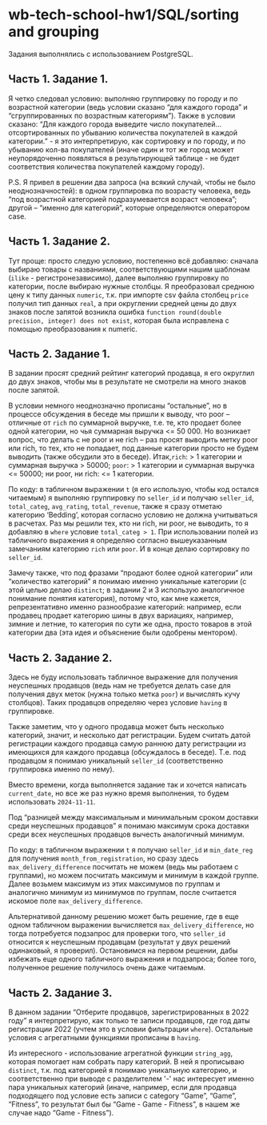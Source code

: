 # wb-tech-school-hw1/SQL/sorting and grouping

Задания выполнялись с использованием PostgreSQL.

## Часть 1. Задание 1.
Я четко следовал условию: выполняю группировку по городу и по возрастной категории (ведь условии сказано “для каждого города” и “сгруппированных по возрастным категориям”). Также в условии сказано: “Для каждого города выведите число покупателей… отсортированных по убыванию количества покупателей в каждой категории.” - я это интерпретирую, как сортировку и по городу, и по убыванию кол-ва покупателей (иначе один и тот же город может неупорядоченно появляться в результирующей таблице - не будет соответствия количества покупателей каждому городу). 

P.S. Я привел в решении два запроса (на всякий случай, чтобы не было неоднозначностей): в одном группировка по возрасту человека, ведь “под возрастной категорией подразумевается возраст человека”; другой – “именно для категорий”, которые определяются оператором case.

## Часть 1. Задание 2.
Тут проще: просто следую условию, постепенно всё добавляю: сначала выбираю товары с названиями, соответствующими нашим шаблонам (`ilike` - регистронезависимо), далее выполняю группировку по категории, после выбираю нужные столбцы. Я преобразовал среднюю цену к типу данных `numeric`, т.к. при импорте csv файла столбец `price` получил тип данных `real`, а при округлении средней цены до двух знаков после запятой возникла ошибка `function round(double precision, integer) does not exist`, которая была исправлена с помощью преобразования к numeric.

## Часть 2. Задание 1. 
В задании просят средний рейтинг категорий продавца, я его округлил до двух знаков, чтобы мы в результате не смотрели на много знаков после запятой. 

В условии немного неоднозначно прописаны “остальные”, но в процессе обсуждения в беседе мы пришли к выводу, что poor – отличные от `rich` по суммарной выручке, т.е. те, кто продает более одной категории, но чья суммарная выручка <= 50 000. Но возникает вопрос, что делать с не poor и не rich – раз просят выводить метку poor или rich, то тех, кто не попадает, под данные категории просто не будем выводить (также обсудили это в беседе). Итак,`rich`: > 1 категории и суммарная выручка > 50000; `poor`: > 1 категории и суммарная выручка <= 50000; ни poor, ни rich: <= 1 категории. 

По коду: в табличном выражении `t` (я его использую, чтобы код остался читаемым) я выполняю группировку по `seller_id` и получаю `seller_id`, `total_categ`, `avg_rating`, `total_revenue`, также я сразу отметаю категорию ‘Bedding’, которая согласно условию не должна учитываться в расчетах. Раз мы решили тех, кто ни rich, ни poor, не выводить, то я добавляю в `where` условие `total_categ > 1`. При использовании полей из табличного выражения я определяю согласно вышеуказанным замечаниям категорию `rich` или `poor`. И в конце делаю сортировку по `seller_id`.

Замечу также, что под фразами “продают более одной категории” или “количество категорий” я понимаю именно уникальные категории (с этой целью делаю `distinct`; в задании 2 и 3 использую аналогичное понимание понятия категория), потому что, как мне кажется, репрезентативно именно разнообразие категорий: например, если продавец продает категорию шины в двух вариациях, например, зимние и летние, то категория по сути же одна, просто товаров в этой категории два (эта идея и объяснение были одобрены ментором).

## Часть 2. Задание 2.
Здесь не буду использовать табличное выражение для получения неуспешных продавцов (ведь нам не требуется делать case для получения двух меток (нужна только метка `poor`) и вычислять кучу столбцов). Таких продавцов определяю через условие `having` в группировке.

Также заметим, что у одного продавца может быть несколько категорий, значит, и несколько дат регистрации. Будем считать датой регистрации каждого продавца самую раннюю дату регистрации из имеющихся для каждого продавца (обсуждалось в беседе). Т.е. под продавцом я понимаю уникальный `seller_id` (соответственно группировка именно по нему). 

Вместо времени, когда выполняется задание так и хочется написать `current_date`, но все же раз нужно время выполнения, то будем использовать `2024-11-11`.

Под “разницей между максимальным и минимальным сроком доставки среди неуспешных продавцов” я понимаю максимум срока доставки среди всех неуспешных продавцов вычесть аналогичный минимум.

По коду: в табличном выражении `t` я получаю `seller_id` и `min_date_reg` для получения `month_from_registration`, но сразу здесь `max_delivery_difference` посчитать не можем (ведь мы работаем с группами), но можем посчитать максимум и минимум в каждой группе. Далее возьмем максимум из этих максимумов по группам и аналогично минимум из минимумов по группам, после считается искомое поле `max_delivery_difference`. 

Альтернативой данному решению может быть решение, где в еще одном табличном выражении вычисляется `max_delivery_difference`, но тогда потребуется подзапрос для проверки того, что `seller_id` относится к неуспешным продавцам (результат у двух решений одинаковый, я проверил). Остановимся на первом решении, дабы избежать еще одного табличного выражения и подзапроса; более того, полученное решение получилось очень даже читаемым.

## Часть 2. Задание 3.
В данном задании “Отберите продавцов, зарегистрированных в 2022 году” я интерпретирую, как только те записи продавцов, где год даты регистрации 2022 (учтем это в условии фильтрации `where`). Остальные условия с агрегатными функциями прописаны в `having`.

Из интересного - использование агрегатной функции `string_agg`, которая помогает нам собрать пару категорий. В ней я прописываю `distinct`, т.к. под категорией я понимаю уникальную категорию, и соответственно при выводе с разделителем '-' нас интересует именно пара уникальных категорий (иначе, например, если для продавца подходящего под условие есть записи с category “Game”, “Game”, “Fitness”, то результат был бы “Game - Game - Fitness”, в нашем же случае надо “Game - Fitness”).
